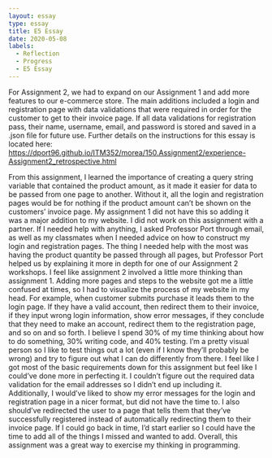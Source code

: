 ```yaml
---
layout: essay
type: essay
title: E5 Essay
date: 2020-05-08
labels:
  - Reflection
  - Progress
  - E5 Essay
---
```

For Assignment 2, we had to expand on our Assignment 1 and add more features to our e-commerce store. The main additions included a login and registration page with data validations that were required in order for the customer to get to their invoice page. If all data validations for registration pass, their name, username, email, and password is stored and saved in a .json file for future use. Further details on the instructions for this essay is located here: https://dport96.github.io/ITM352/morea/150.Assignment2/experience-Assignment2_retrospective.html

From this assignment, I learned the importance of creating a query string variable that contained the product amount, as it made it easier for data to be passed from one page to another. Without it, all the login and registration pages would be for nothing if the product amount can’t be shown on the customers’ invoice page. My assignment 1 did not have this so adding it was a major addition to my website. I did not work on this assignment with a partner. If I needed help with anything, I asked Professor Port through email, as well as my classmates when I needed advice on how to construct my login and registration pages. The thing I needed help with the most was having the product quantity be passed through all pages, but Professor Port helped us by explaining it more in depth for one of our Assignment 2 workshops. I feel like assignment 2 involved a little more thinking than assignment 1. Adding more pages and steps to the website got me a little confused at times, so I had to visualize the process of my website in my head. For example, when customer submits purchase it leads them to the login page. If they have a valid account, then redirect them to their invoice, if they input wrong login information, show error messages, if they conclude that they need to make an account, redirect them to the registration page, and so on and so forth. I believe I spend 30% of my time thinking about how to do something, 30% writing code, and 40% testing. I’m a pretty visual person so I like to test things out a lot (even if I know they’ll probably be wrong) and try to figure out what I can do differently from there. I feel like I got most of the basic requirements down for this assignment but feel like I could’ve done more in perfecting it. I couldn’t figure out the required data validation for the email addresses so I didn’t end up including it. Additionally, I would’ve liked to show my error messages for the login and registration page in a nicer format, but did not have the time to. I also should’ve redirected the user to a page that tells them that they’ve successfully registered instead of automatically redirecting them to their invoice page. If I could go back in time, I’d start earlier so I could have the time to add all of the things I missed and wanted to add. Overall, this assignment was a great way to exercise my thinking in programming.
